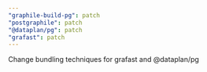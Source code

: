 ```yaml
---
"graphile-build-pg": patch
"postgraphile": patch
"@dataplan/pg": patch
"grafast": patch
---
```


Change bundling techniques for grafast and @dataplan/pg
